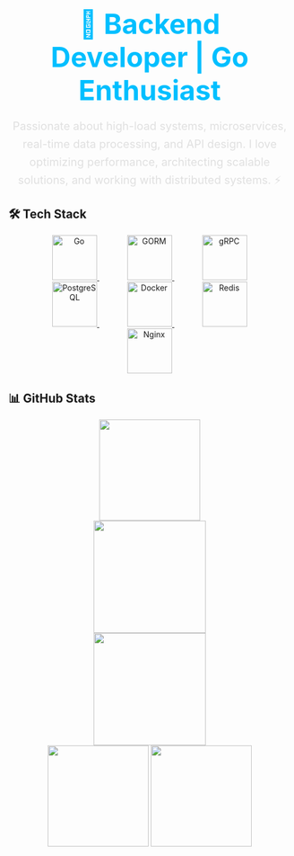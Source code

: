 <div align="center">
  
  <h1 style="font-size: 3.5em; color: #00BFFF; font-weight: bold; margin-bottom: 0.3em;">
    🚀 Backend Developer | Go Enthusiast
  </h1>

  <p style="font-size: 1.42em; max-width: 700px; line-height: 1.6; color: #E0E0E0;">
    Passionate about high-load systems, microservices, real-time data processing, and API design.  
    I love optimizing performance, architecting scalable solutions, and working with distributed systems. ⚡️  
  </p>

</div>

## 🛠 Tech Stack
<div align="center">
  <a href="https://golang.org/" target="_blank" style="margin: 0 25px;">
    <img src="https://profilinator.rishav.dev/skills-assets/go-original.svg" alt="Go" height="80" />
  </a>
   <a href="https://gorm.io/" target="_blank" style="margin: 0 25px;">
    <img src="https://gorm.io/gorm.svg" alt="GORM" height="80" />
  </a>
  <a href="https://grpc.io/" target="_blank" style="margin: 0 25px;">
    <img src="https://opensource.google/static/images/projects/os-projects-grpc.svg" alt="gRPC" height="80" />
  </a>
  <a href="https://www.postgresql.org/" target="_blank" style="margin: 0 25px;">
    <img src="https://profilinator.rishav.dev/skills-assets/postgresql-original-wordmark.svg" alt="PostgreSQL" height="80" />
  </a>
  <a href="https://www.docker.com/" target="_blank" style="margin: 0 25px;">
    <img src="https://profilinator.rishav.dev/skills-assets/docker-original-wordmark.svg" alt="Docker" height="80" />
  </a>
  <a href="https://redis.io/" target="_blank" style="margin: 0 25px;">
    <img src="https://profilinator.rishav.dev/skills-assets/redis-original-wordmark.svg" alt="Redis" height="80" />
  </a>
  <a href="https://www.nginx.com/" target="_blank" style="margin: 0 25px;">
    <img src="https://profilinator.rishav.dev/skills-assets/nginx-original.svg" alt="Nginx" height="80" />
  </a>
</div>




## 📊 GitHub Stats
<div align="center">
    <img src="https://github-readme-streak-stats.herokuapp.com/?user=tajima69&theme=radical&hide_border=true" height="180px"/>
  <br/>
    <img src="https://github-readme-activity-graph.vercel.app/graph?username=tajima69&theme=redical" height="200px"/>
    <br/>
    <img src="https://github-profile-summary-cards.vercel.app/api/cards/profile-details?username=tajima69&theme=radical" height="200px"/>
  <br/>
  <img src="https://github-readme-stats.vercel.app/api?username=tajima69&show_icons=true&count_private=true&hide_border=true&theme=radical" height="180px"/>
  <img src="https://github-readme-stats.vercel.app/api/top-langs/?username=tajima69&hide_border=true&layout=compact&theme=radical" height="180px"/>
</div>


